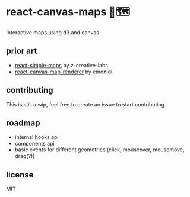 # react-canvas-maps 🎨🗺
Interactive maps using d3 and canvas

## prior art
- [react-simple-maps](https://react-simple-maps.io/) by z-creative-labs
- [react-canvas-map-renderer](https://github.com/emonidi/react-canvas-map-renderer) by emonidi

## contributing
This is still a wip, feel free to create an issue to start contributing.

## roadmap
- internal hooks api
- components api
- basic events for different geometries (click, mouseover, mousemove, drag(?))

## license
MIT

